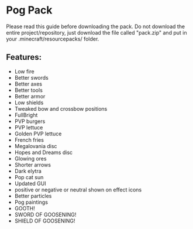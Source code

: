 # Pog Pack

Please read this guide before downloading the pack.
Do not download the entire project/repository, just download the file called "pack.zip" and put in your .minecraft/resourcepacks/ folder.

## Features:
- Low fire
- Better swords
- Better axes
- Better tools
- Better armor
- Low shields
- Tweaked bow and crossbow positions
- FullBright
- PVP burgers
- PVP lettuce
- Golden PVP lettuce
- French fries
- Megalovania disc
- Hopes and Dreams disc
- Glowing ores
- Shorter arrows
- Dark elytra
- Pop cat sun
- Updated GUI
- positive or negative or neutral shown on effect icons
- Better particles
- Pog paintings
- GOOTH!
- SWORD OF GOOSENING!
- SHIELD OF GOOSENING!
